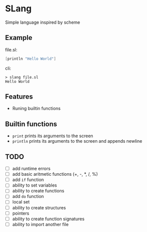 # SLang
Simple language inspired by scheme

## Example
file.sl:
```Scheme
[println "Hello World"]
```
cli:
```shell
> slang file.sl
Hello World
```
## Features
- Runing builtin functions

## Builtin functions
- `print` prints its arguments to the screen
- `println` prints its arguments to the screen and appends newline

## TODO
- [ ] add runtime errors
- [ ] add basic aritmetic functions (+, -, *, /, %)
- [ ] add `if` function
- [ ] ability to set variables
- [ ] ability to create functions
- [ ] add `do` function
- [ ] local set
- [ ] ability to create structures
- [ ] pointers
- [ ] ability to create function signatures
- [ ] ability to import another file
